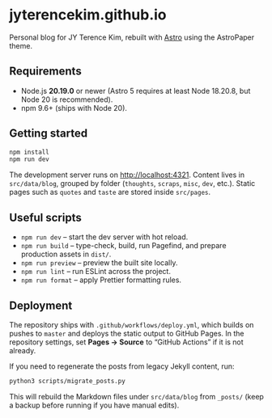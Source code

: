 # jyterencekim.github.io

Personal blog for JY Terence Kim, rebuilt with [Astro](https://astro.build/) using the AstroPaper theme.

## Requirements

- Node.js **20.19.0** or newer (Astro 5 requires at least Node 18.20.8, but Node 20 is recommended).
- npm 9.6+ (ships with Node 20).

## Getting started

```bash
npm install
npm run dev
```

The development server runs on <http://localhost:4321>. Content lives in `src/data/blog`, grouped by folder (`thoughts`, `scraps`, `misc`, `dev`, etc.). Static pages such as `quotes` and `taste` are stored inside `src/pages`.

## Useful scripts

- `npm run dev` – start the dev server with hot reload.
- `npm run build` – type-check, build, run Pagefind, and prepare production assets in `dist/`.
- `npm run preview` – preview the built site locally.
- `npm run lint` – run ESLint across the project.
- `npm run format` – apply Prettier formatting rules.

## Deployment

The repository ships with `.github/workflows/deploy.yml`, which builds on pushes to `master` and deploys the static output to GitHub Pages. In the repository settings, set **Pages → Source** to “GitHub Actions” if it is not already.

If you need to regenerate the posts from legacy Jekyll content, run:

```bash
python3 scripts/migrate_posts.py
```

This will rebuild the Markdown files under `src/data/blog` from `_posts/` (keep a backup before running if you have manual edits).
